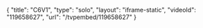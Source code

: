 {
    "title": "C6V1",
    "type": "solo",
    "layout": "iframe-static",
    "videoId": "119658627",
    "url": "\/tvpembed\/119658627"
}